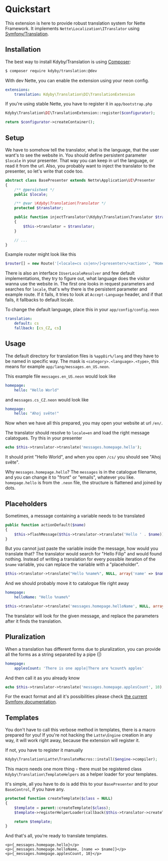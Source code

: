 Quickstart
==========

This extension is here to provide robust translation system for Nette Framework.
It implements `Nette\Localization\ITranslator` using [Symfony/Translation](https://github.com/symfony/Translation).


Installation
-----------

The best way to install Kdyby/Translation is using  [Composer](http://getcomposer.org/):

```sh
$ composer require kdyby/translation:@dev
```

With dev Nette, you can enable the extension using your neon config.

```yml
extensions:
	translation: Kdyby\Translation\DI\TranslationExtension
```

If you're using stable Nette, you have to register it in `app/bootstrap.php`

```php
Kdyby\Translation\DI\TranslationExtension::register($configurator);

return $configurator->createContainer();
```


Setup
-----

We have to somehow tell the translator, what is the language, that the user want's to see the website in.
You should define persistent parameter `$locale` in your presenter. That way you can keep in url the language, or read it from the url.
Also, you probably want to inject the translator to the presenter, so let's write that code too.

```php
abstract class BasePresenter extends Nette\Application\UI\Presenter
{
	/** @persistent */
	public $locale;

	/** @var \Kdyby\Translation\Translator */
	protected $translator;

	public function injectTranslator(\Kdyby\Translation\Translator $translator)
	{
		$this->translator = $translator;
	}

	// ...
}
```

Example router might look like this

```php
$router[] = new Route('[<locale=cs cs|en>/]<presenter>/<action>', "Homepage:default");
```

There is also an interface `IUserLocaleResolver` and few default implementations, they try to figure out, what language does the visitor wanna use the website in.
The first one looks in request parameters and searches for `locale`, that's why there is the persistent parameter and example route.
If it fails, it tries to look at `Accept-Language` header, and if that fails, it fallbacks to default locale.

To change the default language, place this in your `app/config/config.neon`

```yml
translation:
	default: cs
	fallback: [cs_CZ, cs]
```


Usage
----

The default directory for translation files is `%appDir%/lang` and they have to be named in specific way.
The mask is `<category>.<language>.<type>`, this means for example `app/lang/messages.en_US.neon`.

This example file `messages.en_US.neon` would look like

```yml
homepage:
	hello: "Hello World"
```

and `messages.cs_CZ.neon` would look like

```yml
homepage:
	hello: "Ahoj světe!"
```

Now when we have all this prepared, you may open your website at url `/en/`.

The translator should resolve to `locale=en` and load the right message calatogues. Try this in your presenter

```php
echo $this->translator->translate('messages.homepage.hello');
```

It should print "Hello World", and when you open `/cs/` you should see "Ahoj světe".

Why `messages.homepage.hello`? The `messages` is in the catalogue filename, and you can change it to "front" or "emails", whatever you like.
`homepage.hello` is from the `.neon` file, the structure is flattened and joined by dots.


Placeholders
------------

Sometimes, a message containing a variable needs to be translated

```php
public function actionDefault($name)
{
    $this->flashMessage($this->translator->translate('Hello ' . $name));
}
```

But you cannot just paste the variable inside the message, how would you translate that? The translator would search for "Hello Filip" and would found nothing.
Instead of writing a translation for every possible iteration of the `$name` variable, you can replace the variable with a "placeholder".

```php
$this->translator->translate("Hello %name%", NULL, array('name' => $name));
```

And we should probably move it to catalogue file right away

```yml
homepage:
	helloName: "Hello %name%"
```

```php
$this->translator->translate('messages.homepage.helloName', NULL, array('name' => $name));
```

The translator will look for the given message, and replace the parameters after it finds the translation.


Pluralization
-------------

When a translation has different forms due to pluralization, you can provide all the forms as a string separated by a pipe (|)

```yml
homepage:
	applesCount: 'There is one apple|There are %count% apples'
```

And then call it as you already know

```php
echo $this->translator->translate('messages.homepage.applesCount', 10); // There are 10 apples
```

For the exact format and all it's possibilities please check [the current Symfony documentation](http://symfony.com/doc/current/book/translation.html#pluralization).


Templates
---------

You don't have to call this verbose method in templates, there is a macro prepared for you!
If you're not hacking the `Latte\Engine` creation in any way, it will work right away, because the extension will register it.

If not, you have to register it manually

```php
Kdyby\Translation\Latte\TranslateMacros::install($engine->compiler);
```

This macro needs one more thing - there must be registered class `Kdyby\Translation\TemplateHelpers` as a helper loader for your templates.

It's simple, all you have to do is add this to your `BasePresenter` and to your `BaseControl`, if you have any.

```php
protected function createTemplate($class = NULL)
{
	$template = parent::createTemplate($class);
	$template->registerHelperLoader(callback($this->translator->createTemplateHelpers(), 'loader'));

	return $template;
}
```

And that's all, you're ready to translate templates.

```smarty
<p>{_messages.homepage.hello}</p>
<p>{_messages.homepage.helloName, [name => $name]}</p>
<p>{_messages.homepage.applesCount, 10}</p>
```

